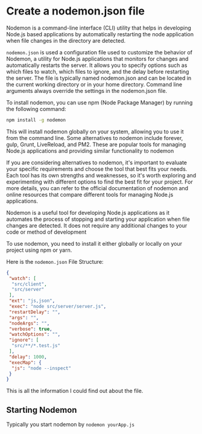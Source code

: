 # Create a nodemon.json file

Nodemon is a command-line interface (CLI) utility that helps in developing Node.js based applications by automatically restarting the node application when file changes in the directory are detected.

`nodemon.json` is used a configuration file used to customize the behavior of Nodemon, a utility for Node.js applications that monitors for changes and automatically restarts the server. It allows you to specify options such as which files to watch, which files to ignore, and the delay before restarting the server. The file is typically named nodemon.json and can be located in the current working directory or in your home directory. Command line arguments always override the settings in the nodemon.json file.

To install nodemon, you can use npm (Node Package Manager) by running the following command:

```bash
npm install -g nodemon
```

This will install nodemon globally on your system, allowing you to use it from the command line.
Some alternatives to nodemon include forever, gulp, Grunt, LiveReload, and PM2. These are popular
tools for managing Node.js applications and providing similar functionality to nodemon

If you are considering alternatives to nodemon, it's important to evaluate your specific requirements
and choose the tool that best fits your needs. Each tool has its own strengths and weaknesses, so it's
worth exploring and experimenting with different options to find the best fit for your project. For more
details, you can refer to the official documentation of nodemon and online resources that compare
different tools for managing Node.js applications.

Nodemon is a useful tool for developing Node.js applications as it automates the process of stopping
and starting your application when file changes are detected. It does not require any additional changes
to your code or method of development

To use nodemon, you need to install it either globally or locally on your project using npm or yarn.

Here is the `nodemon.json` File Structure:

```json
{
 "watch": [
  "src/client",
  "src/server"
 ],
 "ext": "js,json",
 "exec": "node src/server/server.js",
 "restartDelay": "",
 "args": "",
 "nodeArgs": "",
 "verbose": true,
 "watchOptions": "",
 "ignore": [
  "src/**/*.test.js"
 ],
 "delay": 1000,
 "execMap": {
  "js": "node --inspect"
 }
}
```

This is all the information I could find out about the file.

## Starting Nodemon

Typically you start nodemon by `nodemon yourApp.js`
